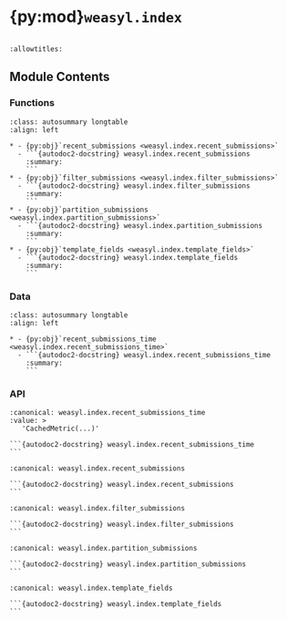 # {py:mod}`weasyl.index`

```{py:module} weasyl.index
```

```{autodoc2-docstring} weasyl.index
:allowtitles:
```

## Module Contents

### Functions

````{list-table}
:class: autosummary longtable
:align: left

* - {py:obj}`recent_submissions <weasyl.index.recent_submissions>`
  - ```{autodoc2-docstring} weasyl.index.recent_submissions
    :summary:
    ```
* - {py:obj}`filter_submissions <weasyl.index.filter_submissions>`
  - ```{autodoc2-docstring} weasyl.index.filter_submissions
    :summary:
    ```
* - {py:obj}`partition_submissions <weasyl.index.partition_submissions>`
  - ```{autodoc2-docstring} weasyl.index.partition_submissions
    :summary:
    ```
* - {py:obj}`template_fields <weasyl.index.template_fields>`
  - ```{autodoc2-docstring} weasyl.index.template_fields
    :summary:
    ```
````

### Data

````{list-table}
:class: autosummary longtable
:align: left

* - {py:obj}`recent_submissions_time <weasyl.index.recent_submissions_time>`
  - ```{autodoc2-docstring} weasyl.index.recent_submissions_time
    :summary:
    ```
````

### API

````{py:data} recent_submissions_time
:canonical: weasyl.index.recent_submissions_time
:value: >
   'CachedMetric(...)'

```{autodoc2-docstring} weasyl.index.recent_submissions_time
```

````

````{py:function} recent_submissions()
:canonical: weasyl.index.recent_submissions

```{autodoc2-docstring} weasyl.index.recent_submissions
```
````

````{py:function} filter_submissions(userid, submissions, incidence_limit=None)
:canonical: weasyl.index.filter_submissions

```{autodoc2-docstring} weasyl.index.filter_submissions
```
````

````{py:function} partition_submissions(submissions)
:canonical: weasyl.index.partition_submissions

```{autodoc2-docstring} weasyl.index.partition_submissions
```
````

````{py:function} template_fields(userid)
:canonical: weasyl.index.template_fields

```{autodoc2-docstring} weasyl.index.template_fields
```
````
